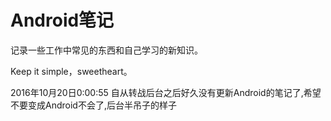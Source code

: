 Android笔记
=======

记录一些工作中常见的东西和自己学习的新知识。

Keep it simple，sweetheart。

2016年10月20日0:00:55
自从转战后台之后好久没有更新Android的笔记了,希望不要变成Android不会了,后台半吊子的样子
